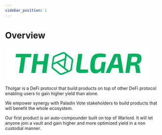 ```yaml
---
sidebar_position: 1
---
```



# Overview

![](./assets/logoFull.png)


Tholgar is a DeFi protocol that build products on top of other DeFi protocol enabling users to gain higher yield than alone.  
  
We empower synergy with Paladin Vote stakeholders to build products that will benefit the whole ecosystem.  
  
Our first product is an auto-compounder built on top of Warlord. It will let anyone join a vault and gain higher and more optimized yield in a non custodial manner.  